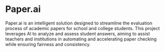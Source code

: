 # Paper.ai
Paper.ai is an intelligent solution designed to streamline the evaluation process of academic papers for school and college students. This project leverages AI to analyze and assess student answers, aiming to assist teachers and institutions in automating and accelerating paper checking while ensuring fairness and consistency.


